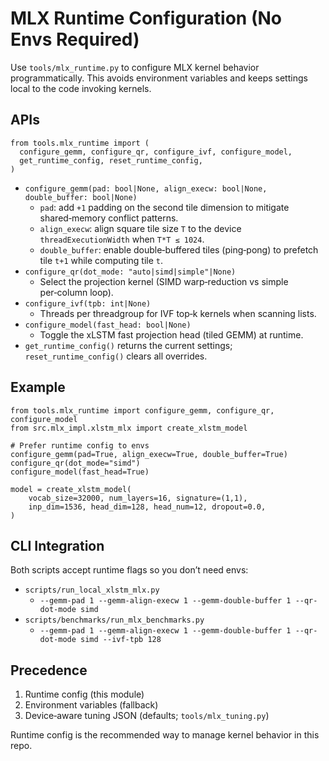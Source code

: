# MLX Runtime Configuration (No Envs Required)

Use `tools/mlx_runtime.py` to configure MLX kernel behavior programmatically. This avoids environment variables and keeps settings local to the code invoking kernels.

## APIs

```
from tools.mlx_runtime import (
  configure_gemm, configure_qr, configure_ivf, configure_model,
  get_runtime_config, reset_runtime_config,
)
```

- `configure_gemm(pad: bool|None, align_execw: bool|None, double_buffer: bool|None)`
  - `pad`: add `+1` padding on the second tile dimension to mitigate shared‑memory conflict patterns.
  - `align_execw`: align square tile size `T` to the device `threadExecutionWidth` when `T*T ≤ 1024`.
  - `double_buffer`: enable double‑buffered tiles (ping‑pong) to prefetch tile `t+1` while computing tile `t`.
- `configure_qr(dot_mode: "auto|simd|simple"|None)`
  - Select the projection kernel (SIMD warp‑reduction vs simple per‑column loop).
- `configure_ivf(tpb: int|None)`
  - Threads per threadgroup for IVF top‑k kernels when scanning lists.
- `configure_model(fast_head: bool|None)`
  - Toggle the xLSTM fast projection head (tiled GEMM) at runtime.
- `get_runtime_config()` returns the current settings; `reset_runtime_config()` clears all overrides.

## Example

```
from tools.mlx_runtime import configure_gemm, configure_qr, configure_model
from src.mlx_impl.xlstm_mlx import create_xlstm_model

# Prefer runtime config to envs
configure_gemm(pad=True, align_execw=True, double_buffer=True)
configure_qr(dot_mode="simd")
configure_model(fast_head=True)

model = create_xlstm_model(
    vocab_size=32000, num_layers=16, signature=(1,1),
    inp_dim=1536, head_dim=128, head_num=12, dropout=0.0,
)
```

## CLI Integration

Both scripts accept runtime flags so you don’t need envs:

- `scripts/run_local_xlstm_mlx.py`
  - `--gemm-pad 1 --gemm-align-execw 1 --gemm-double-buffer 1 --qr-dot-mode simd`
- `scripts/benchmarks/run_mlx_benchmarks.py`
  - `--gemm-pad 1 --gemm-align-execw 1 --gemm-double-buffer 1 --qr-dot-mode simd --ivf-tpb 128`

## Precedence

1. Runtime config (this module)
2. Environment variables (fallback)
3. Device‑aware tuning JSON (defaults; `tools/mlx_tuning.py`)

Runtime config is the recommended way to manage kernel behavior in this repo.
